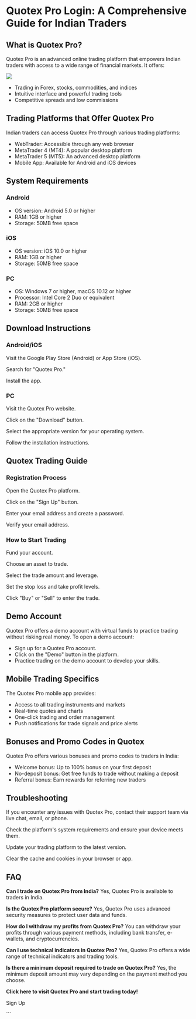 # Quotex Pro Login: A Comprehensive Guide for Indian Traders

## What is Quotex Pro?

Quotex Pro is an advanced online trading platform that empowers Indian
traders with access to a wide range of financial markets. It offers:

[![](https://static.quotex.io/files/12_en/300_250.jpg)](https://traff.sbs/brokerqxlid)

-   Trading in Forex, stocks, commodities, and indices
-   Intuitive interface and powerful trading tools
-   Competitive spreads and low commissions

## Trading Platforms that Offer Quotex Pro

Indian traders can access Quotex Pro through various trading platforms:

-   WebTrader: Accessible through any web browser
-   MetaTrader 4 (MT4): A popular desktop platform
-   MetaTrader 5 (MT5): An advanced desktop platform
-   Mobile App: Available for Android and iOS devices

## System Requirements

### Android

-   OS version: Android 5.0 or higher
-   RAM: 1GB or higher
-   Storage: 50MB free space

### iOS

-   OS version: iOS 10.0 or higher
-   RAM: 1GB or higher
-   Storage: 50MB free space

### PC

-   OS: Windows 7 or higher, macOS 10.12 or higher
-   Processor: Intel Core 2 Duo or equivalent
-   RAM: 2GB or higher
-   Storage: 50MB free space

## Download Instructions

### Android/iOS

Visit the Google Play Store (Android) or App Store (iOS).

Search for "Quotex Pro."

Install the app.

### PC

Visit the Quotex Pro website.

Click on the "Download" button.

Select the appropriate version for your operating system.

Follow the installation instructions.

## Quotex Trading Guide

### Registration Process

Open the Quotex Pro platform.

Click on the "Sign Up" button.

Enter your email address and create a password.

Verify your email address.

### How to Start Trading

Fund your account.

Choose an asset to trade.

Select the trade amount and leverage.

Set the stop loss and take profit levels.

Click "Buy" or "Sell" to enter the trade.

## Demo Account

Quotex Pro offers a demo account with virtual funds to practice trading
without risking real money. To open a demo account:

-   Sign up for a Quotex Pro account.
-   Click on the "Demo" button in the platform.
-   Practice trading on the demo account to develop your skills.

## Mobile Trading Specifics

The Quotex Pro mobile app provides:

-   Access to all trading instruments and markets
-   Real-time quotes and charts
-   One-click trading and order management
-   Push notifications for trade signals and price alerts

## Bonuses and Promo Codes in Quotex

Quotex Pro offers various bonuses and promo codes to traders in India:

-   Welcome bonus: Up to 100% bonus on your first deposit
-   No-deposit bonus: Get free funds to trade without making a deposit
-   Referral bonus: Earn rewards for referring new traders

## Troubleshooting

If you encounter any issues with Quotex Pro, contact their support team
via live chat, email, or phone.

Check the platform\'s system requirements and ensure your device meets
them.

Update your trading platform to the latest version.

Clear the cache and cookies in your browser or app.

## FAQ

**Can I trade on Quotex Pro from India?** Yes, Quotex Pro is available
to traders in India.

**Is the Quotex Pro platform secure?** Yes, Quotex Pro uses advanced
security measures to protect user data and funds.

**How do I withdraw my profits from Quotex Pro?** You can withdraw your
profits through various payment methods, including bank transfer,
e-wallets, and cryptocurrencies.

**Can I use technical indicators in Quotex Pro?** Yes, Quotex Pro offers
a wide range of technical indicators and trading tools.

**Is there a minimum deposit required to trade on Quotex Pro?** Yes, the
minimum deposit amount may vary depending on the payment method you
choose.

**Click here to visit Quotex Pro and start trading today!**

Sign Up

\`\`\`

